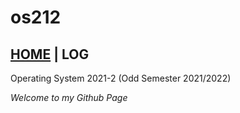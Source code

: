 # os212
## [HOME](https://athaqilmakarim.github.io/os212/) | LOG
Operating System 2021-2 (Odd Semester 2021/2022)

*Welcome to my Github Page*
